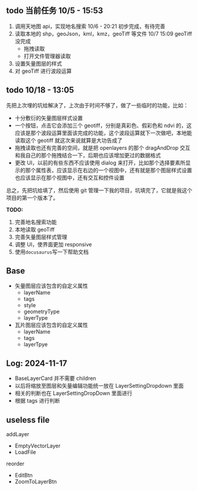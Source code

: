## todo 当前任务 10/5 - 15:53

1. 调用天地图 api，实现地名搜索 10/6 - 20:21 初步完成，有待完善
2. 读取本地的 shp，geoJson，kml，kmz，geoTiff 等文件 10/7 15:09 geoTiff 没完成
   - 拖拽读取
   - 打开文件管理器读取
3. 设置矢量图层的样式
4. 对 geoTiff 进行波段运算

## todo 10/18 - 13:05

先把上次埋的坑给解决了，上次由于时间不够了，做了一些临时的功能，比如：

- 十分敷衍的矢量图层样式设置
- 一个按钮，点击它会添加三个 geotiff，分别是真彩色、假彩色和 ndvi 的，这应该是那个波段运算里面该完成的功能，这个波段运算就下一次做吧，本地能读取这个 geotiff 就这次来说就算是大功告成了
- 拖拽读取也还有完善的空间，就是把 openlayers 的那个 dragAndDrop 交互和我自己的那个拖拽结合一下，后期也应该增加更过的数据格式
- 更改 UI，以前的有些东西不应该使用 dialog 来打开，比如那个选择要素所显示的那个属性表，应该显示在右边的一个视图中，还有就是那个图层样式设置也应该显示在那个视图中，还有交互和控件设置

总之，先把坑给填了，然后使用 git 管理一下我的项目，坑填完了，它就是我这个项目的第一个版本了。

**TODO:**

1. 完善地名搜索功能
2. 本地读取 geoTiff
3. 完善矢量图层样式管理
4. 调整 UI，使界面更加 responsive
5. 使用`docusaurus`写一下帮助文档

## Base

- 矢量图层应该包含的自定义属性
  - layerName
  - tags
  - style
  - geometryType
  - layerType
- 瓦片图层应该包含的自定义属性
  - layerName
  - tags
  - layerTpye

## Log: 2024-11-17

- BaseLayerCard 并不需要 children
- 以后将缩放至图层和矢量编辑功能统一放在 LayerSettingDropdown 里面
- 相关的判断也在 LayerSettingDropDown 里面进行
- 根据 tags 进行判断

## useless file

addLayer

- EmptyVectorLayer
- LoadFile

reorder

- EditBtn
- ZoomToLayerBtn

